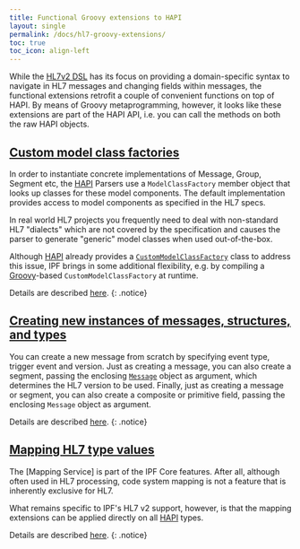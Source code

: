 ```yaml
---
title: Functional Groovy extensions to HAPI
layout: single
permalink: /docs/hl7-groovy-extensions/
toc: true
toc_icon: align-left  
---
```



While the [HL7v2 DSL] has its focus on providing a domain-specific syntax to navigate in HL7 messages and changing fields
within messages, the functional extensions retrofit a couple of convenient functions on top of HAPI.
By means of Groovy metaprogramming, however, it looks like these extensions are part of the HAPI API, i.e. you can call
the methods on both the raw HAPI objects.

## [Custom model class factories][hl7v2cmcf]

In order to instantiate concrete implementations of Message, Group, Segment etc, the [HAPI] Parsers use a `ModelClassFactory`
member object that looks up classes for these model components. The default implementation provides access to model components
as specified in the HL7 specs.

In real world HL7 projects you frequently need to deal with non-standard HL7 "dialects" which are not covered by the specification
and causes the parser to generate "generic" model classes when used out-of-the-box.

Although [HAPI] already provides a [`CustomModelClassFactory`](https://hapifhir.github.io/hapi-hl7v2//base/apidocs/ca/uhn/hl7v2/parser/CustomModelClassFactory.html)
class to address this issue, IPF brings in some additional
flexibility, e.g. by compiling a [Groovy]-based `CustomModelClassFactory` at runtime.

Details are described [here][hl7v2cmcf].
{: .notice}

## [Creating new instances of messages, structures, and types][hl7v2creating]

You can create a new message from scratch by specifying event type, trigger event and version.
Just as creating a message, you can also create a segment, passing the enclosing [`Message`](https://hapifhir.github.io/hapi-hl7v2//base/apidocs/ca/uhn/hl7v2/model/Message.html)
object as argument, which determines the HL7 version to be used.
Finally, just as creating a message or segment, you can also create a composite or primitive field, passing the enclosing `Message`
object as argument.

Details are described [here][hl7v2creating].
{: .notice}


## [Mapping HL7 type values][hl7v2mapping]

The [Mapping Service] is part of the IPF Core features. After all, although often used in HL7 processing, code system mapping
is not a feature that is inherently exclusive for HL7.

What remains specific to IPF's HL7 v2 support, however, is that the mapping extensions can be applied directly on all [HAPI] types.

Details are described [here][hl7v2mapping].
{: .notice}

[HAPI]: https://hapifhir.github.io/hapi-hl7v2/
[Groovy]: https://www.groovy-lang.org
[Groovy extension module]: https://www.groovy-lang.org/metaprogramming.html#_extension_modules
[HL7v2 DSL]: ../hl7-groovy-dsl/
[hl7v2cmcf]: ../hl7-groovy-cmcf/
[hl7v2creating]: ../hl7-groovy-dslCreating/
[hl7v2mapping]: ../hl7-groovy-mapping/